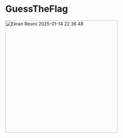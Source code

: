 # GuessTheFlag

<img width="350" alt="Ekran Resmi 2025-01-14 22 36 48" src="https://github.com/user-attachments/assets/f3944c40-c56b-420f-aa7a-9ef99a1ce106" />
